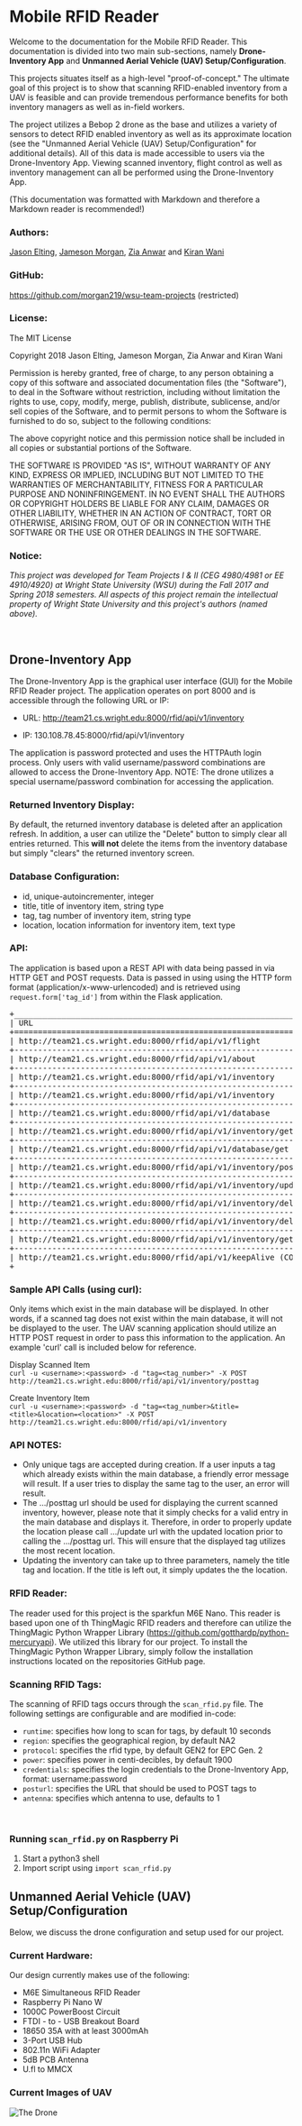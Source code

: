 # Mobile RFID Reader

Welcome to the documentation for the Mobile RFID Reader. This documentation is divided into two main sub-sections, namely **Drone-Inventory App** and **Unmanned Aerial Vehicle (UAV) Setup/Configuration**. 

This projects situates itself as a high-level "proof-of-concept." The ultimate goal of this project is to show that scanning RFID-enabled inventory from a UAV is feasible and can provide tremendous performance benefits for both inventory managers as well as in-field workers.

The project utilizes a Bebop 2 drone as the base and utilizes a variety of sensors to detect RFID enabled inventory as well as its approximate location (see the "Unmanned Aerial Vehicle (UAV) Setup/Configuration" for additional details). All of this data is made accessible to users via the Drone-Inventory App. Viewing scanned inventory, flight control as well as inventory management can all be performed using the Drone-Inventory App.

(This documentation was formatted with Markdown and therefore a Markdown reader is recommended!)

### Authors:
[Jason Elting](mailto:elting.2@wright.edu "elting.2@wright.edu"), [Jameson Morgan](mailto:morgan.219@wright.edu "morgan.219@wright.edu"), [Zia Anwar](mailto:anwar.3@wright.edu "anwar.3@wright.edu") and [Kiran Wani](mailto:wani.4@wright.edu "wani.4@wright.edu")

### GitHub:

https://github.com/morgan219/wsu-team-projects (restricted)

### License:
The MIT License

Copyright 2018 Jason Elting, Jameson Morgan, Zia Anwar and Kiran Wani

Permission is hereby granted, free of charge, to any person obtaining a copy of this software and associated documentation files (the "Software"), to deal in the Software without restriction, including without limitation the rights to use, copy, modify, merge, publish, distribute, sublicense, and/or sell copies of the Software, and to permit persons to whom the Software is furnished to do so, subject to the following conditions:

The above copyright notice and this permission notice shall be included in all copies or substantial portions of the Software.

THE SOFTWARE IS PROVIDED "AS IS", WITHOUT WARRANTY OF ANY KIND, EXPRESS OR IMPLIED, INCLUDING BUT NOT LIMITED TO THE WARRANTIES OF MERCHANTABILITY, FITNESS FOR A PARTICULAR PURPOSE AND NONINFRINGEMENT. IN NO EVENT SHALL THE AUTHORS OR COPYRIGHT HOLDERS BE LIABLE FOR ANY CLAIM, DAMAGES OR OTHER LIABILITY, WHETHER IN AN ACTION OF CONTRACT, TORT OR OTHERWISE, ARISING FROM, OUT OF OR IN CONNECTION WITH THE SOFTWARE OR THE USE OR OTHER DEALINGS IN THE SOFTWARE.

### Notice:

<em>This project was developed for Team Projects I & II (CEG 4980/4981 or EE 4910/4920) at Wright State University (WSU) during the Fall 2017 and Spring 2018 semesters. All aspects of this project remain the intellectual property of Wright State University and this project's authors (named above).</em>

<br>

## Drone-Inventory App
The Drone-Inventory App is the graphical user interface (GUI) for the Mobile RFID Reader project. The application operates on port 8000 and is accessible through the following URL or IP:

* URL: http://team21.cs.wright.edu:8000/rfid/api/v1/inventory

* IP: 130.108.78.45:8000/rfid/api/v1/inventory

The application is password protected and uses the HTTPAuth login process. Only users with valid username/password combinations are allowed to access the Drone-Inventory App. NOTE: The drone utilizes a special username/password combination for accessing the application.

### Returned Inventory Display:
By default, the returned inventory database is deleted after an application refresh. In addition, a user can utilize the "Delete" button to simply clear all entries returned. This **will not** delete the items from the inventory database but simply "clears" the returned inventory screen.

### Database Configuration:
- id, unique-autoincrementer, integer
- title, title of inventory item, string type
- tag, tag number of inventory item, string type
- location, location information for inventory item, text type

### API:
The application is based upon a REST API with data being passed in via HTTP GET and POST requests. Data is passed in using using the HTTP form format (application/x-www-urlencoded) and is retrieved using `request.form['tag_id']` from within the Flask application.

<pre>
+___________________________________________________________________________________+________+____________________________________________________________________________________________+
| URL                                                                               | TYPE   | Parameters                       | Result                                                  |
+===================================================================================+========+==================================+=========================================================+
| http://team21.cs.wright.edu:8000/rfid/api/v1/flight                               | GET    | None                             | Shows flight control page                               | 
+-----------------------------------------------------------------------------------+--------+----------------------------------+---------------------------------------------------------+
| http://team21.cs.wright.edu:8000/rfid/api/v1/about                                | GET    | None                             | Shows about page for project                            |
+-----------------------------------------------------------------------------------+--------+----------------------------------+---------------------------------------------------------+
| http://team21.cs.wright.edu:8000/rfid/api/v1/inventory                            | GET    | None                             | Shows the inventory returned page                       |
+-----------------------------------------------------------------------------------+--------+----------------------------------+---------------------------------------------------------+
| http://team21.cs.wright.edu:8000/rfid/api/v1/inventory                            | POST   | None                             | Posts inventory (tag, name, location) to main database  |
+-----------------------------------------------------------------------------------+--------+----------------------------------+---------------------------------------------------------+
| http://team21.cs.wright.edu:8000/rfid/api/v1/database                             | GET    | None                             | Shows the database management page                      |
+-----------------------------------------------------------------------------------+--------+----------------------------------+---------------------------------------------------------+
| http://team21.cs.wright.edu:8000/rfid/api/v1/inventory/get                        | POST   | tag (type:text)                  | Retrieves specific item (by tag) from inventory returned|
+-----------------------------------------------------------------------------------+--------+----------------------------------+---------------------------------------------------------+
| http://team21.cs.wright.edu:8000/rfid/api/v1/database/get                         | POST   | tag (type:text)                  | Retrieves specific item (by tag) from main database     |
+-----------------------------------------------------------------------------------+--------+----------------------------------+---------------------------------------------------------+
| http://team21.cs.wright.edu:8000/rfid/api/v1/inventory/posttag                    | POST   | tag (type:text)                  | Posts inventory (tag, name, location) to returned       |
+-----------------------------------------------------------------------------------+--------+----------------------------------+---------------------------------------------------------+
| http://team21.cs.wright.edu:8000/rfid/api/v1/inventory/update                     | POST   | title, tag, location (types:text)| Updates inventory (tag, name, location) in main database|
+-----------------------------------------------------------------------------------+--------+----------------------------------+---------------------------------------------------------+
| http://team21.cs.wright.edu:8000/rfid/api/v1/inventory/delete                     | POST   | tag (type:text)                  | Deletes inventory (tag, name, location) in main database|
+-----------------------------------------------------------------------------------+--------+----------------------------------+---------------------------------------------------------+
| http://team21.cs.wright.edu:8000/rfid/api/v1/inventory/delete_returned_inventory  | POST   | None                             | Clears inventory (tag, name, location) from returned    |
+-----------------------------------------------------------------------------------+--------+----------------------------------+---------------------------------------------------------+
| http://team21.cs.wright.edu:8000/rfid/api/v1/inventory/getDatabase                | GET    | None                             | Returns the main database for backup purposes           |
+-----------------------------------------------------------------------------------+--------+----------------------------------+---------------------------------------------------------+
| http://team21.cs.wright.edu:8000/rfid/api/v1/keepAlive (COMING SOON!)             | GET    | None                             | Keep alive used for checking communication with Pi      |
+___________________________________________________________________________________+________+__________________________________+_________________________________________________________+
</pre>

### Sample API Calls (using curl):
Only items which exist in the main database will be displayed. In other words, if a scanned tag does not exist within the main database, it will not be displayed to the user. The UAV scanning application should utilize an HTTP POST request in order to pass this information to the application. An example 'curl' call is included below for reference.

Display Scanned Item <br>
`curl -u <username>:<password> -d "tag=<tag_number>" -X POST http://team21.cs.wright.edu:8000/rfid/api/v1/inventory/posttag`

Create Inventory Item <br>
`curl -u <username>:<password> -d "tag=<tag_number>&title=<title>&location=<location>" -X POST http://team21.cs.wright.edu:8000/rfid/api/v1/inventory`

### API NOTES:

* Only unique tags are accepted during creation. If a user inputs a tag which already exists within the main database, a friendly error message will result. If a user tries to display the same tag to the user, an error will result.
* The .../posttag url should be used for displaying the current scanned inventory, however, please note that it simply checks for a valid entry in the main database and displays it. Therefore, in order to properly update the location please call .../update url with the updated location prior to calling the .../posttag url. This will ensure that the displayed tag utilizes the most recent location.
* Updating the inventory can take up to three parameters, namely the title tag and location. If the title is left out, it simply updates the the location.

### RFID Reader:
The reader used for this project is the sparkfun M6E Nano. This reader is based upon one of th ThingMagic RFID readers and therefore can utilize the ThingMagic Python Wrapper Library (https://github.com/gotthardp/python-mercuryapi). We utilized this library for our project. To install the ThingMagic Python Wrapper Library, simply follow the installation instructions located on the repositories GitHub page.

### Scanning RFID Tags:
The scanning of RFID tags occurs through the `scan_rfid.py` file. The following settings are configurable and are modified in-code:

* `runtime`: specifies how long to scan for tags, by default 10 seconds
* `region`: specifies the geographical region, by default NA2
* `protocol`: specifies the rfid type, by default GEN2 for EPC Gen. 2
* `power`: specifies power in centi-decibles, by default 1900
* `credentials`: specifies the login credentials to the Drone-Inventory App, format: username:password
* `posturl`: specifies the URL that should be used to POST tags to
* `antenna`: specifies which antenna to use, defaults to 1

<br>

### Running `scan_rfid.py` on Raspberry Pi
1. Start a python3 shell 
1. Import script using `import scan_rfid.py`

## Unmanned Aerial Vehicle (UAV) Setup/Configuration
Below, we discuss the drone configuration and setup used for our project.

### Current Hardware: 
Our design currently makes use of the following:

* M6E Simultaneous RFID Reader
* Raspberry Pi Nano W
* 1000C PowerBoost Circuit
* FTDI - to - USB Breakout Board
* 18650 35A with at least 3000mAh
* 3-Port USB Hub
* 802.11n WiFi Adapter
* 5dB PCB Antenna
* U.fl to MMCX

### Current Images of UAV
![The Drone](https://drive.google.com/open?id=1iHJzCIQeMC4uDLo3yPWPidoNjRuePAAv)
